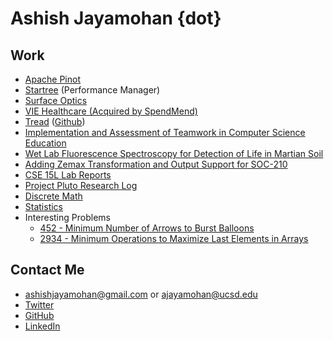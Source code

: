 # Ashish Jayamohan {dot}
## Work
- [Apache Pinot](https://github.com/apache/pinot/commits/master/?author=ashishjayamohan)
- [Startree](https://www.globenewswire.com/news-release/2024/11/20/2984361/0/en/StarTree-Unveils-New-Features-to-Tackle-Data-Management-and-Security-Challenges-for-Scaling-Real-Time-Analytics.html) (Performance Manager)
- [Surface Optics](https://surfaceoptics.com/bsdf-brdf-btdf-review-of-measurement-approaches/)
- [VIE Healthcare (Acquired by SpendMend)](https://www.spendmend.com/spendmend-completes-acquisition-of-vie-healthcare-consulting/)
- [Tread](https://ashishjayamohan.github.io/tread.web/) ([Github](https://github.com/ashishjayamohan/Tread))
- [Implementation and Assessment of Teamwork in Computer Science Education](http://makecscount.com/Jayamohan2021.pdf)
- [Wet Lab Fluorescence Spectroscopy for Detection of Life in Martian Soil](https://ashishjayamohan.github.io/files/general/poster.pdf)
- [Adding Zemax Transformation and Output Support for SOC-210](https://ashishjayamohan.github.io/files/general/Jayamohan.Ashish.2023.pdf)
- [CSE 15L Lab Reports](https://ashishjayamohan.github.io/cse15l-lab-reports/)
- [Project Pluto Research Log](https://ashishjayamohan.github.io/files/general/sf.pdf)
- [Discrete Math](https://ashishjayamohan.github.io/discrete-math.html)
 - [Statistics](https://ashishjayamohan.github.io/statistics.html)
- Interesting Problems
	- [452 - Minimum Number of Arrows to Burst Balloons](https://ashishjayamohan.github.io/files/general/452.html)
	- [2934 - Minimum Operations to Maximize Last Elements in Arrays](https://ashishjayamohan.github.io/files/general/2934.html)

## Contact Me
- [ashishjayamohan@gmail.com](mailto:ashishjayamohan@gmail.com) or [ajayamohan@ucsd.edu](mailto:ajayamohan@ucsd.edu)
- [Twitter](https://twitter.com/AshishJayamohan)
- [GitHub](https://github.com/ashishjayamohan)
- [LinkedIn](https://www.linkedin.com/in/ashishjayamohan/)
